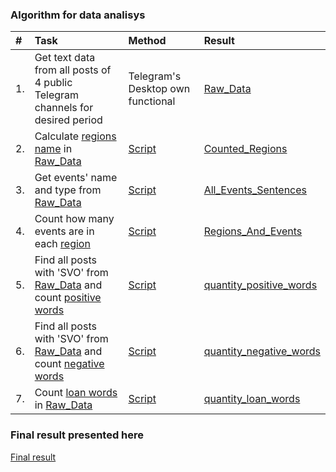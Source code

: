### Algorithm for data analisys

|#| Task   | Method  | Result  |
|:------| :------| :------ | :------ |
|1.|Get text data from all posts of 4 public Telegram channels for desired period|Telegram's Desktop own functional|[Raw_Data](https://github.com/romashkoyp/Telegram/blob/master/Analyze_12.01.2025/four_channels.json)|
|2.|Calculate [regions name](https://github.com/romashkoyp/Telegram/blob/master/Analyze_12.01.2025/russian_regions_vocabulary.csv) in [Raw_Data](https://github.com/romashkoyp/Telegram/blob/master/Analyze_12.01.2025/four_channels.json)|[Script](https://github.com/romashkoyp/Telegram/blob/master/08_region_quantity.py)|[Counted_Regions](https://github.com/romashkoyp/Telegram/blob/master/Analyze_12.01.2025/region_quantity.txt)|
|3.|Get events' name and type from [Raw_Data](https://github.com/romashkoyp/Telegram/blob/master/Analyze_12.01.2025/four_channels.json)|[Script](https://github.com/romashkoyp/Telegram/blob/master/06_search_events_sentences.py)|[All_Events_Sentences](https://github.com/romashkoyp/Telegram/blob/master/Analyze_12.01.2025/all_events_sentences.json)|
|4.|Count how many events are in each [region](https://github.com/romashkoyp/Telegram/blob/master/Analyze_12.01.2025/russian_regions_vocabulary.csv)|[Script](https://github.com/romashkoyp/Telegram/blob/master/07_event_region.py)|[Regions_And_Events](https://github.com/romashkoyp/Telegram/blob/master/Analyze_12.01.2025/event_region.txt)|
|5.|Find all posts with 'SVO' from [Raw_Data](https://github.com/romashkoyp/Telegram/blob/master/Analyze_12.01.2025/four_channels.json) and count [positive words](https://github.com/romashkoyp/Telegram/blob/master/Analyze_12.01.2025/words_vocabulary_positive.csv)|[Script](https://github.com/romashkoyp/Telegram/blob/master/08_count_words_from_list.py)|[quantity_positive_words](https://github.com/romashkoyp/Telegram/blob/master/Analyze_12.01.2025/word_quantity_positive.txt)|
|6.|Find all posts with 'SVO' from [Raw_Data](https://github.com/romashkoyp/Telegram/blob/master/Analyze_12.01.2025/four_channels.json) and count [negative words](https://github.com/romashkoyp/Telegram/blob/master/Analyze_12.01.2025/words_vocabulary_negative.csv)|[Script](https://github.com/romashkoyp/Telegram/blob/master/08_count_words_from_list.py)|[quantity_negative_words](https://github.com/romashkoyp/Telegram/blob/master/Analyze_12.01.2025/word_quantity_negative.txt)|
|7.|Count [loan words](https://github.com/romashkoyp/Telegram/blob/master/Analyze_12.01.2025/words_vocabulary_eng.csv) in [Raw_Data](https://github.com/romashkoyp/Telegram/blob/master/Analyze_12.01.2025/four_channels.json)|[Script](https://github.com/romashkoyp/Telegram/blob/master/08_count_words_from_list.py)|[quantity_loan_words](https://github.com/romashkoyp/Telegram/blob/master/Analyze_12.01.2025/word_quantity_eng.txt)|

### Final result presented here
[Final result](https://github.com/romashkoyp/Telegram/blob/master/Analyze_12.01.2025/result_12.01.2025.xlsx)